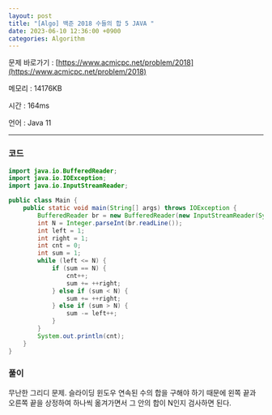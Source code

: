 ```yaml
---
layout: post
title: "[Algo] 백준 2018 수들의 합 5 JAVA "
date: 2023-06-10 12:36:00 +0900
categories: Algorithm
---
```


문제 바로가기 : [https://www.acmicpc.net/problem/2018](https://www.acmicpc.net/problem/2018)

메모리 : 14176KB

시간 : 164ms

언어 : Java 11

---

### 코드

```java
import java.io.BufferedReader;
import java.io.IOException;
import java.io.InputStreamReader;

public class Main {
    public static void main(String[] args) throws IOException {
        BufferedReader br = new BufferedReader(new InputStreamReader(System.in));
        int N = Integer.parseInt(br.readLine());
        int left = 1;
        int right = 1;
        int cnt = 0;
        int sum = 1;
        while (left <= N) {
            if (sum == N) {
                cnt++;
                sum += ++right;
            } else if (sum < N) {
                sum += ++right;
            } else if (sum > N) {
                sum -= left++;
            }
        }
        System.out.println(cnt);
    }
}
```

### 풀이

무난한 그리디 문제. 슬라이딩 윈도우
연속된 수의 합을 구해야 하기 때문에 왼쪽 끝과 오른쪽 끝을 상정하여 하나씩 옮겨가면서 그 안의 합이 N인지 검사하면 된다.
